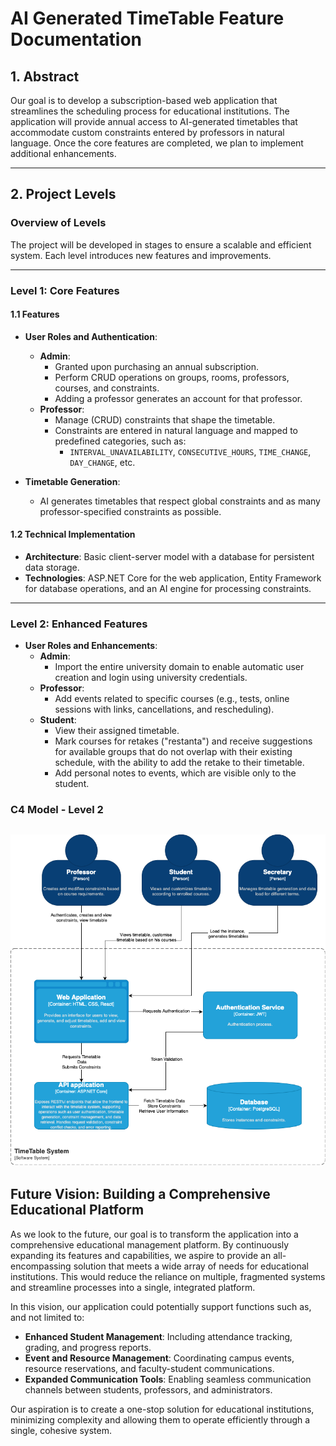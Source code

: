# AI Generated TimeTable Feature Documentation

## 1. Abstract
Our goal is to develop a subscription-based web application that streamlines the scheduling process for educational institutions. The application will provide annual access to AI-generated timetables that accommodate custom constraints entered by professors in natural language. Once the core features are completed, we plan to implement additional enhancements.

---

## 2. Project Levels

### Overview of Levels
The project will be developed in stages to ensure a scalable and efficient system. Each level introduces new features and improvements.

---

### Level 1: Core Features

#### 1.1 Features
- **User Roles and Authentication**:
  - **Admin**:
    - Granted upon purchasing an annual subscription.
    - Perform CRUD operations on groups, rooms, professors, courses, and constraints.
    - Adding a professor generates an account for that professor.
  - **Professor**:
    - Manage (CRUD) constraints that shape the timetable.
    - Constraints are entered in natural language and mapped to predefined categories, such as:
      - `INTERVAL_UNAVAILABILITY`, `CONSECUTIVE_HOURS`, `TIME_CHANGE`, `DAY_CHANGE`, etc.

- **Timetable Generation**:
  - AI generates timetables that respect global constraints and as many professor-specified constraints as possible.

#### 1.2 Technical Implementation
- **Architecture**: Basic client-server model with a database for persistent data storage.
- **Technologies**: ASP.NET Core for the web application, Entity Framework for database operations, and an AI engine for processing constraints.
---

### Level 2: Enhanced Features

- **User Roles and Enhancements**:
  - **Admin**:
    - Import the entire university domain to enable automatic user creation and login using university credentials.
  - **Professor**:
    - Add events related to specific courses (e.g., tests, online sessions with links, cancellations, and rescheduling).
  - **Student**:
    - View their assigned timetable.
    - Mark courses for retakes ("restanta") and receive suggestions for available groups that do not overlap with their existing schedule, with the ability to add the retake to their timetable.
    - Add personal notes to events, which are visible only to the student.


### C4 Model - Level 2
![C4 Diagram](C4DiagramContainers.png)
---

## Future Vision: Building a Comprehensive Educational Platform

As we look to the future, our goal is to transform the application into a comprehensive educational management platform. By continuously expanding its features and capabilities, we aspire to provide an all-encompassing solution that meets a wide array of needs for educational institutions. This would reduce the reliance on multiple, fragmented systems and streamline processes into a single, integrated platform.

In this vision, our application could potentially support functions such as, and not limited to:
- **Enhanced Student Management**: Including attendance tracking, grading, and progress reports.
- **Event and Resource Management**: Coordinating campus events, resource reservations, and faculty-student communications.
- **Expanded Communication Tools**: Enabling seamless communication channels between students, professors, and administrators.

Our aspiration is to create a one-stop solution for educational institutions, minimizing complexity and allowing them to operate efficiently through a single, cohesive system.
